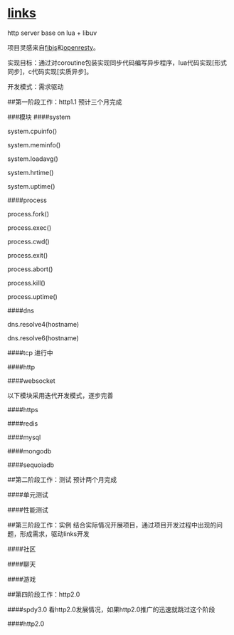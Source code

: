 # [links](https://github.com/coordcn/links)
http server base on lua + libuv

项目灵感来自[fibjs](http://fibjs.org/)和[openresty](http://openresty.org/)。

实现目标：通过对coroutine包装实现同步代码编写异步程序，lua代码实现[形式同步]，c代码实现[实质异步]。

开发模式：需求驱动

##第一阶段工作：http1.1 预计三个月完成

###模块
####system

system.cpuinfo()

system.meminfo()

system.loadavg()

system.hrtime()

system.uptime()

####process

process.fork()

process.exec()

process.cwd()

process.exit()

process.abort()

process.kill()

process.uptime()

####dns

dns.resolve4(hostname)

dns.resolve6(hostname)

####tcp 进行中

####http

####websocket

以下模块采用迭代开发模式，逐步完善

####https

####redis

####mysql

####mongodb

####sequoiadb

##第二阶段工作：测试 预计两个月完成

####单元测试

####性能测试

##第三阶段工作：实例 结合实际情况开展项目，通过项目开发过程中出现的问题，形成需求，驱动links开发

####社区

####聊天

####游戏

##第四阶段工作：http2.0

####spdy3.0 看http2.0发展情况，如果http2.0推广的迅速就跳过这个阶段

####http2.0





